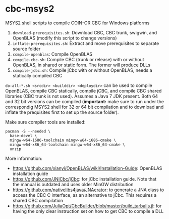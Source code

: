 # cbc-msys2
MSYS2 shell scripts to compile COIN-OR CBC for Windows platforms

1. `download-prerequisites.sh`: Download CBC, CBC trunk, swigwin, and OpenBLAS (modify this script to change versions)
2. `inflate-prerequisites.sh`: Extract and move prerequisites to separate source folder
3. `compile-openblas`: Compile OpenBLAS
4. `compile-cbc.sh`: Compile CBC (trunk or release) with or without OpenBLAS, in shared or static form. The former will produce DLLs
5. `compile-jcbc.sh`: Compile jCbc with or without OpenBLAS, needs a statically compiled CBC

`do-all-*.sh <srcdir> <builddir> <deploydir>` can be used to compile OpenBLAS, compile CBC statically, compile jCBC, and compile CBC shared libraries (CBC trunk is not used). Assumes a Java 7 JDK present. Both 64 and 32 bit versions can be compiled (**important:** make sure to run under the correspondig MSYS2 shell for 32 or 64 bit compilation and to download and inflate the prequisites first to set up the source folder).

Make sure compiler tools are installed:

    pacman -S --needed \
      base-devel \
      mingw-w64-i686-toolchain mingw-w64-i686-cmake \
      mingw-w64-x86_64-toolchain mingw-w64-x86_64-cmake \
      unzip

More information:

- https://github.com/xianyi/OpenBLAS/wiki/Installation-Guide: OpenBLAS installation guide
- https://github.com/JNICbc/jCbc: for jCbc installation guide. Note that the manual is outdated and uses older MinGW distribution
- https://github.com/nativelibs4java/JNAerator: to generate a JNA class to access the CBC C interface, as an alternative to jCbc. This requires a shared CBC compilation
- https://github.com/JuliaOpt/CbcBuilder/blob/master/build_tarballs.jl: for having the only clear instruction set on how to get CBC to compile a DLL
